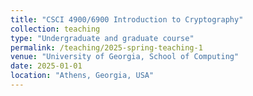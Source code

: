 ```yaml
---
title: "CSCI 4900/6900 Introduction to Cryptography"
collection: teaching
type: "Undergraduate and graduate course"
permalink: /teaching/2025-spring-teaching-1
venue: "University of Georgia, School of Computing"
date: 2025-01-01
location: "Athens, Georgia, USA"
---
```


